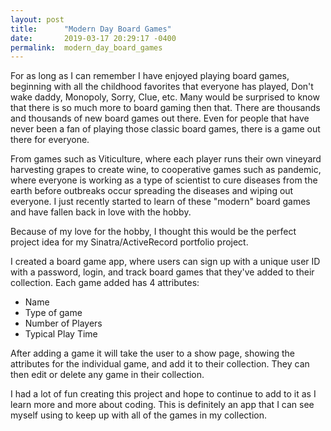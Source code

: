 ```yaml
---
layout: post
title:      "Modern Day Board Games"
date:       2019-03-17 20:29:17 -0400
permalink:  modern_day_board_games
---
```



For as long as I can remember I have enjoyed playing board games, beginning with all the childhood favorites that everyone has played, Don't wake daddy, Monopoly, Sorry, Clue, etc. Many would be surprised to know that there is so much more to board gaming then that. There are thousands and thousands of new board games out there. Even for people that have never been a fan of playing those classic board games, there is a game out there for everyone.

From games such as Viticulture, where each player runs their own vineyard harvesting grapes to create wine, to cooperative games such as pandemic, where everyone is working as a type of scientist to cure diseases from the earth before outbreaks occur spreading the diseases and wiping out everyone. I just recently started to learn of these "modern" board games and have fallen back in love with the hobby.

Because of my love for the hobby, I thought this would be the perfect project idea for my Sinatra/ActiveRecord portfolio project.

I created a board game app, where users can sign up with a unique user ID with a password, login, and track board games that they've added to their collection. Each game added has 4 attributes: 

* Name
* Type of game
* Number of Players
* Typical Play Time

After adding a game it will take the user to a show page, showing the attributes for the individual game, and add it to their collection. They can then edit or delete any game in their collection.

I had a lot of fun creating this project and hope to continue to add to it as I learn more and more about coding. This is definitely an app that I can see myself using to keep up with all of the games in my collection. 
